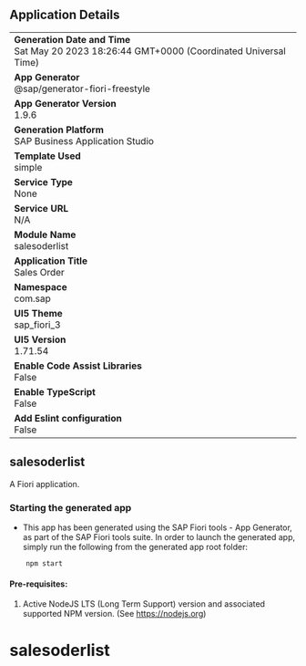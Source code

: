 ## Application Details
|               |
| ------------- |
|**Generation Date and Time**<br>Sat May 20 2023 18:26:44 GMT+0000 (Coordinated Universal Time)|
|**App Generator**<br>@sap/generator-fiori-freestyle|
|**App Generator Version**<br>1.9.6|
|**Generation Platform**<br>SAP Business Application Studio|
|**Template Used**<br>simple|
|**Service Type**<br>None|
|**Service URL**<br>N/A
|**Module Name**<br>salesoderlist|
|**Application Title**<br>Sales Order|
|**Namespace**<br>com.sap|
|**UI5 Theme**<br>sap_fiori_3|
|**UI5 Version**<br>1.71.54|
|**Enable Code Assist Libraries**<br>False|
|**Enable TypeScript**<br>False|
|**Add Eslint configuration**<br>False|

## salesoderlist

A Fiori application.

### Starting the generated app

-   This app has been generated using the SAP Fiori tools - App Generator, as part of the SAP Fiori tools suite.  In order to launch the generated app, simply run the following from the generated app root folder:

```
    npm start
```

#### Pre-requisites:

1. Active NodeJS LTS (Long Term Support) version and associated supported NPM version.  (See https://nodejs.org)


# salesoderlist
